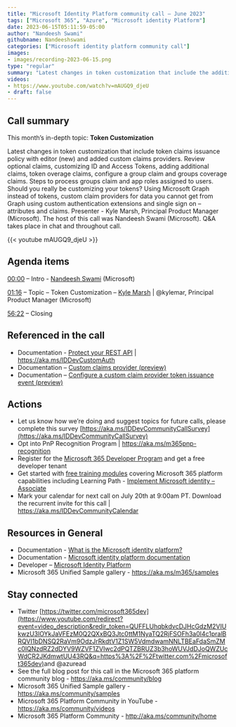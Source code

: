 ```yaml
---
title: "Microsoft Identity Platform community call – June 2023"
tags: ["Microsoft 365", "Azure", "Microsoft identity Platform"]
date: 2023-06-15T05:11:59-05:00
author: "Nandeesh Swami"
githubname: Nandeeshswami
categories: ["Microsoft identity platform community call"]
images:
- images/recording-2023-06-15.png
type: "regular"
summary: "Latest changes in token customization that include the addition of token issuance policy with editor and added custom claims providers. Demos of capabilities plus Q&A throughout call."
videos:
- https://www.youtube.com/watch?v=mAUGQ9_djeU
- draft: false
---
```


## Call summary

This month’s in-depth topic: **Token Customization**

Latest changes in token customization that include token claims issuance policy with editor (new) and added custom claims providers. Review optional claims, customizing ID and Access Tokens, adding additional claims, token overage claims, configure a group claim and groups coverage claims. Steps to process groups claim and app roles assigned to users. Should you really be customizing your tokens? Using Microsoft Graph instead of tokens, custom claim providers for data you cannot get from Graph using custom authentication extensions and single sign on – attributes and claims. Presenter - Kyle Marsh, Principal Product Manager (Microsoft). The host of this call was Nandeesh Swami (Microsoft). Q&A takes place in chat and throughout call.

{{< youtube mAUGQ9_djeU >}}

## Agenda items

[00:00](https://youtu.be/mAUGQ9_djeU?t=0) – Intro - [Nandeesh Swami](https://www.linkedin.com/in/nandeesh-s-301a7514/) (Microsoft)

[01:16](https://youtu.be/mAUGQ9_djeU?t=76) – Topic – Token Customization – [Kyle Marsh](https://twitter.com/kylemar) \| @kylemar, Principal Product Manager (Microsoft)

[56:22](https://youtu.be/mAUGQ9_djeU?t=3382) – Closing

## Referenced in the call

* Documentation - [Protect your REST API](Protect%20your%20REST%20API) \| <https://aka.ms/IDDevCustomAuth>
* Documentation – [Custom claims provider (preview)](https://learn.microsoft.com/azure/active-directory/develop/custom-claims-provider-overview)
* Documentation – [Configure a custom claim provider token issuance event (preview)](https://learn.microsoft.com/azure/active-directory/develop/custom-extension-get-started)

## Actions

* Let us know how we’re doing and suggest topics for future calls, please complete this survey [https://aka.ms/IDDevCommunityCallSurvey](https://aka.ms/IDDevCommunityCallSurvey)
* Opt into PnP Recognition Program \| <https://aka.ms/m365pnp-recognition>
* Register for the [Microsoft 365 Developer Program](https://aka.ms/m365/devprogram) and get a free developer tenant
* Get started with [free training modules](https://aka.ms/m365/dev/learn) covering Microsoft 365 platform capabilities including Learning Path - [Implement Microsoft identity – Associate](https://learn.microsoft.com/learn/paths/m365-identity-associate/)
* Mark your calendar for next call on July 20th at 9:00am PT. Download the recurrent invite for this call \| <https://aka.ms/IDDevCommunityCalendar>

## Resources in General

* Documentation - [What is the Microsoft identity platform?](https://learn.microsoft.com/azure/active-directory/develop/v2-overview)
* Documentation - [Microsoft identity platform documentation](https://learn.microsoft.com/azure/active-directory/develop/)
* Developer – [Microsoft Identity Platform](https://developer.microsoft.com/identity)
* Microsoft 365 Unified Sample gallery - <https://aka.ms/m365/samples>

## Stay connected

* Twitter [https://twitter.com/microsoft365dev](https://www.youtube.com/redirect?event=video_description&redir_token=QUFFLUhqbkdvcDJHcGdzM2VIUkwzU3lOYkJaVFEzM0Q2QXxBQ3Jtc0ttM1NyaTQ2RjFSOFh3a0l4c1pralBRQVI1bDNSQ2RaVm9OdzJrRkdtV1Z1SW5VdmdwamNNLTBEaFdaSmZMc0lQNzdRZ2dDYV9WZVF1ZVIwc2dPQTZBRUZ3b3hoWUVJdDJoQWZUcWdCR2JKdmwtUU43RQ&q=https%3A%2F%2Ftwitter.com%2Fmicrosoft365dev)​ and @azuread
* See the full blog post for this call in the Microsoft 365 platform community blog - <https://aka.ms/community/blog>
* Microsoft 365 Unified Sample gallery - <https://aka.ms/community/samples>
* Microsoft 365 Platform Community in YouTube - <https://aka.ms/community/videos>
* Microsoft 365 Platform Community - <http://aka.ms/community/home>
